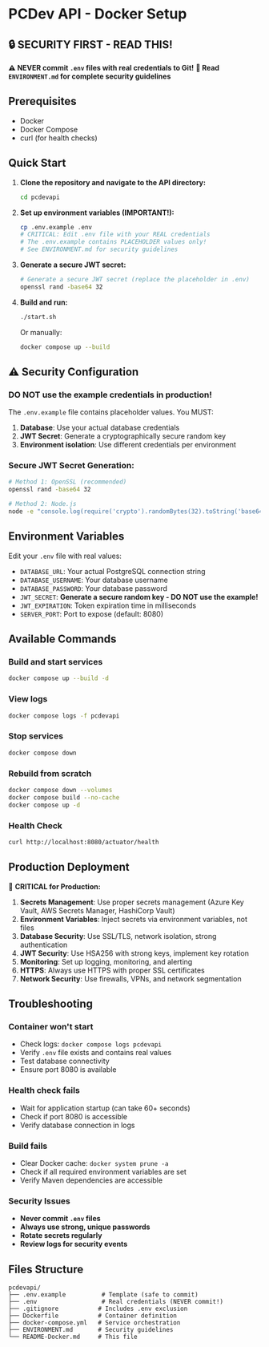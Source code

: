 # PCDev API - Docker Setup

## 🔒 **SECURITY FIRST - READ THIS!**
**⚠️ NEVER commit `.env` files with real credentials to Git!**
**📖 Read `ENVIRONMENT.md` for complete security guidelines**

## Prerequisites

- Docker
- Docker Compose
- curl (for health checks)

## Quick Start

1. **Clone the repository and navigate to the API directory:**
   ```bash
   cd pcdevapi
   ```

2. **Set up environment variables (IMPORTANT!):**
   ```bash
   cp .env.example .env
   # CRITICAL: Edit .env file with your REAL credentials
   # The .env.example contains PLACEHOLDER values only!
   # See ENVIRONMENT.md for security guidelines
   ```

3. **Generate a secure JWT secret:**
   ```bash
   # Generate a secure JWT secret (replace the placeholder in .env)
   openssl rand -base64 32
   ```

4. **Build and run:**
   ```bash
   ./start.sh
   ```

   Or manually:
   ```bash
   docker compose up --build
   ```

## ⚠️ Security Configuration

### DO NOT use the example credentials in production!
The `.env.example` file contains placeholder values. You MUST:

1. **Database**: Use your actual database credentials
2. **JWT Secret**: Generate a cryptographically secure random key
3. **Environment isolation**: Use different credentials per environment

### Secure JWT Secret Generation:
```bash
# Method 1: OpenSSL (recommended)
openssl rand -base64 32

# Method 2: Node.js
node -e "console.log(require('crypto').randomBytes(32).toString('base64'))"
```

## Environment Variables

Edit your `.env` file with real values:

- `DATABASE_URL`: Your actual PostgreSQL connection string
- `DATABASE_USERNAME`: Your database username
- `DATABASE_PASSWORD`: Your database password
- `JWT_SECRET`: **Generate a secure random key - DO NOT use the example!**
- `JWT_EXPIRATION`: Token expiration time in milliseconds
- `SERVER_PORT`: Port to expose (default: 8080)

## Available Commands

### Build and start services
```bash
docker compose up --build -d
```

### View logs
```bash
docker compose logs -f pcdevapi
```

### Stop services
```bash
docker compose down
```

### Rebuild from scratch
```bash
docker compose down --volumes
docker compose build --no-cache
docker compose up -d
```

### Health Check
```bash
curl http://localhost:8080/actuator/health
```

## Production Deployment

🔐 **CRITICAL for Production:**

1. **Secrets Management**: Use proper secrets management (Azure Key Vault, AWS Secrets Manager, HashiCorp Vault)
2. **Environment Variables**: Inject secrets via environment variables, not files
3. **Database Security**: Use SSL/TLS, network isolation, strong authentication
4. **JWT Security**: Use HSA256 with strong keys, implement key rotation
5. **Monitoring**: Set up logging, monitoring, and alerting
6. **HTTPS**: Always use HTTPS with proper SSL certificates
7. **Network Security**: Use firewalls, VPNs, and network segmentation

## Troubleshooting

### Container won't start
- Check logs: `docker compose logs pcdevapi`
- Verify `.env` file exists and contains real values
- Test database connectivity
- Ensure port 8080 is available

### Health check fails
- Wait for application startup (can take 60+ seconds)
- Check if port 8080 is accessible
- Verify database connection in logs

### Build fails
- Clear Docker cache: `docker system prune -a`
- Check if all required environment variables are set
- Verify Maven dependencies are accessible

### Security Issues
- **Never commit `.env` files**
- **Always use strong, unique passwords**
- **Rotate secrets regularly**
- **Review logs for security events**

## Files Structure
```
pcdevapi/
├── .env.example          # Template (safe to commit)
├── .env                  # Real credentials (NEVER commit!)
├── .gitignore           # Includes .env exclusion
├── Dockerfile           # Container definition
├── docker-compose.yml   # Service orchestration
├── ENVIRONMENT.md       # Security guidelines
└── README-Docker.md     # This file
```
